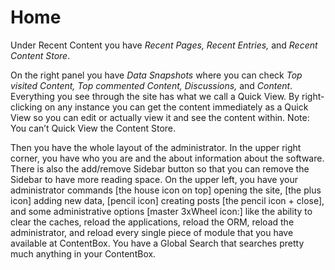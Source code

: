 # Home

Under Recent Content you have _Recent Pages, Recent Entries,_ and _Recent Content Store_.

On the right panel you have _Data Snapshots_ where you can check _Top visited Content, Top commented Content, Discussions,_ and _Content_. Everything you see through the site has what we call a Quick View. By right-clicking on any instance you can get the content immediately as a Quick View so you can edit or actually view it and see the content within. Note: You can’t Quick View the Content Store.&#x20;

Then you have the whole layout of the administrator. In the upper right corner, you have who you are and the about information about the software. There is also the add\/remove Sidebar button so that you can remove the Sidebar to have more reading space. On the upper left, you have your administrator commands \[the house icon on top] opening the site, \[the plus icon] adding new data, \[pencil icon] creating posts \[the pencil icon + close], and some administrative options \[master 3xWheel icon:] like the ability to clear the caches, reload the applications, reload the ORM, reload the administrator, and reload every single piece of module that you have available at ContentBox. You have a Global Search that searches pretty much anything in your ContentBox.
